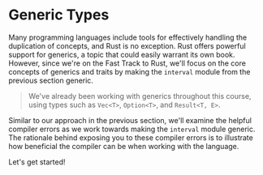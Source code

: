 # Generic Types

Many programming languages include tools for effectively handling the
duplication of concepts, and Rust is no exception. Rust offers powerful support
for generics, a topic that could easily warrant its own book. However, since
we're on the Fast Track to Rust, we'll focus on the core concepts of generics
and traits by making the `interval` module from the previous section generic.

> We've already been working with generics throughout this course, using types
> such as `Vec<T>`, `Option<T>`, and `Result<T, E>`.

Similar to our approach in the previous section, we'll examine the helpful
compiler errors as we work towards making the `interval` module generic. The
rationale behind exposing you to these compiler errors is to illustrate how
beneficial the compiler can be when working with the language.

Let's get started!
